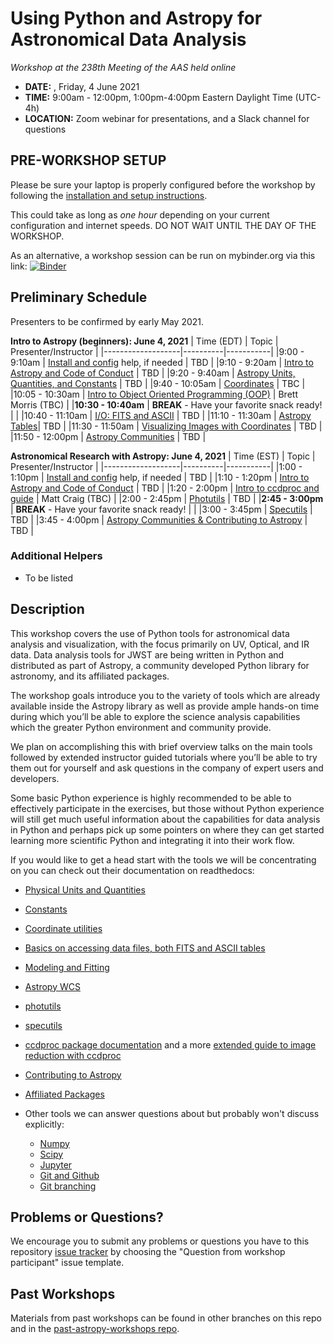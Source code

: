 Using Python and Astropy for Astronomical Data Analysis
=======================================================
*Workshop at the 238th Meeting of the AAS held online*

* **DATE:** , Friday, 4 June 2021
* **TIME:** 9:00am - 12:00pm, 1:00pm-4:00pm Eastern Daylight Time (UTC-4h)
* **LOCATION:** Zoom webinar for presentations, and a Slack channel for questions

## PRE-WORKSHOP SETUP
Please be sure your laptop is properly configured before the workshop by following the
[installation and setup instructions](00-Install_and_Setup).

This could take as long as *one hour* depending on your current configuration and internet speeds.
DO NOT WAIT UNTIL THE DAY OF THE WORKSHOP.

As an alternative, a workshop session can be run on mybinder.org via this link: [![Binder](https://mybinder.org/badge_logo.svg)](https://mybinder.org/v2/gh/stargaser/workshop-env/astropy-env/?urlpath=git-pull?repo=https://github.com/astropy/astropy-workshop%26amp%3Bbranch=main)

## Preliminary Schedule

Presenters to be confirmed by early May 2021.

**Intro to Astropy (beginners): June 4, 2021**
| Time (EDT)        | Topic    | Presenter/Instructor |
|-------------------|----------|-----------|
|9:00 - 9:10am    | [Install and config](00-Install_and_Setup) help, if needed  | TBD |
|9:10 - 9:20am | [Intro to Astropy and Code of Conduct](01-IntroCoC) | TBD |
|9:20 - 9:40am  | [Astropy Units, Quantities, and Constants](03-UnitsQuantities) | TBD |
|9:40 - 10:05am | [Coordinates](04-Coordinates) | TBC |
|10:05 - 10:30am | [Intro to Object Oriented Programming (OOP)](02b-OOP) | Brett Morris (TBC) |
|**10:30 - 10:40am**  |  **BREAK** - Have your favorite snack ready! |  |
|10:40 - 11:10am | [I/O: FITS and ASCII](05-FITS) | TBD |
|11:10 - 11:30am | [Astropy Tables](06-Tables)| TBD |
|11:30 - 11:50am | [Visualizing Images with Coordinates](08-Image-coords) | TBD |
|11:50 - 12:00pm | [Astropy Communities](10-WrapUp) | TBD |

**Astronomical Research with Astropy: June 4, 2021**
| Time (EST)        | Topic    | Presenter/Instructor |
|-------------------|----------|-----------|
|1:00 - 1:10pm    | [Install and config](00-Install_and_Setup) help, if needed  | TBD |
|1:10 - 1:20pm | [Intro to Astropy and Code of Conduct](01-IntroCoC) | TBD |
|1:20 - 2:00pm | [Intro to ccdproc and guide](09c-Ccdproc) | Matt Craig (TBC) |
|2:00 - 2:45pm | [Photutils](09-Photutils) | TBD |
|**2:45 - 3:00pm**  |  **BREAK** - Have your favorite snack ready! |  |
|3:00 - 3:45pm | [Specutils](09b-Specutils) | TBD |
|3:45 - 4:00pm | [Astropy Communities & Contributing to Astropy](10-WrapUp) | TBD |

### Additional Helpers

* To be listed

## Description
This workshop covers the use of Python tools for astronomical data analysis and visualization, with the focus primarily
on UV, Optical, and IR data. Data analysis tools for JWST are being written in Python and distributed as part of Astropy,
a community developed Python library for astronomy,  and its affiliated packages.

The workshop goals introduce you to the variety of tools which are already available inside the Astropy library as
well as provide ample hands-on time during which you’ll be able to explore the science analysis capabilities which the
greater Python environment and community provide.

We plan on accomplishing this with brief overview talks on the main tools followed by extended instructor guided tutorials
where you’ll be able to try them out for yourself and ask questions in the company of expert users and developers.

Some basic Python experience is highly recommended to be able to effectively participate in the exercises,
but those without Python experience will still get much useful information about the capabilities for data analysis in
Python and perhaps pick up some pointers on where they can get started learning more scientific Python and integrating
it into their work flow.

If you would like to get a head start with the tools we will be concentrating on you can check out their documentation on readthedocs:

* [Physical Units and Quantities](https://docs.astropy.org/en/stable/units/index.html)
* [Constants](https://docs.astropy.org/en/stable/constants/index.html)
* [Coordinate utilities](https://docs.astropy.org/en/stable/coordinates/index.html)
* [Basics on accessing data files, both FITS and ASCII tables](https://docs.astropy.org/en/stable/io/unified.html)
* [Modeling and Fitting](https://docs.astropy.org/en/stable/modeling/index.html)
* [Astropy WCS](https://docs.astropy.org/en/stable/wcs/index.html)
* [photutils](https://photutils.readthedocs.io/)
* [specutils](https://specutils.readthedocs.io/)
* [ccdproc package documentation](https://ccdproc.readthedocs.io/en/latest/) and a more [extended guide to image reduction with ccdproc](https://github.com/astropy/ccd-reduction-and-photometry-guide)
* [Contributing to Astropy](https://docs.astropy.org/en/stable/development/workflow/development_workflow.html)
* [Affiliated Packages](https://www.astropy.org/affiliated/)

* Other tools we can answer questions about but probably won't discuss explicitly:
  * [Numpy](https://numpy.org/)
  * [Scipy](https://www.scipy.org/)
  * [Jupyter](https://jupyter.org/)
  * [Git and Github](https://guides.github.com/activities/hello-world/)
  * [Git branching](https://learngitbranching.js.org/)

## Problems or Questions?

We encourage you to submit any problems or questions you have to this
repository [issue tracker](https://github.com/astropy/astropy-workshop/issues)
by choosing the "Question from workshop participant" issue template.

## Past Workshops

Materials from past workshops can be found in other branches on this repo and in the [past-astropy-workshops repo](https://github.com/astropy/past-astropy-workshops).
